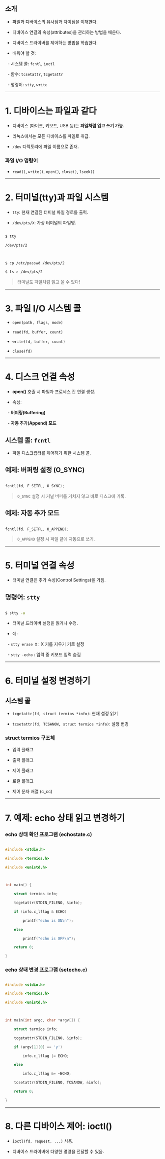 ## 소개

- 파일과 디바이스의 유사점과 차이점을 이해한다.

- 디바이스 연결의 속성(attributes)을 관리하는 방법을 배운다.

- 디바이스 드라이버를 제어하는 방법을 학습한다.

- 배워야 할 것:

  - 시스템 콜: `fcntl`, `ioctl`

  - 함수: `tcsetattr`, `tcgetattr`

  - 명령어: `stty`, `write`  

---
  

# 1. 디바이스는 파일과 같다

  

- 디바이스 (마이크, 키보드, USB 등)는 **파일처럼 읽고 쓰기 가능**.

- 리눅스에서는 모든 디바이스를 파일로 취급.

- `/dev` 디렉토리에 파일 이름으로 존재.

  

### 파일 I/O 명령어

- `read()`, `write()`, `open()`, `close()`, `lseek()`
  

---

  

# 2. 터미널(tty)과 파일 시스템

  

- `tty`: 현재 연결된 터미널 파일 경로를 출력.

- `/dev/pts/X`: 가상 터미널의 파일명.

  

```bash

$ tty

/dev/pts/2

  

$ cp /etc/passwd /dev/pts/2

$ ls > /dev/pts/2

```

  

> 터미널도 파일처럼 읽고 쓸 수 있다!

  

---

  

# 3. 파일 I/O 시스템 콜
  

- `open(path, flags, mode)`

- `read(fd, buffer, count)`

- `write(fd, buffer, count)`

- `close(fd)`

  

---

  

# 4. 디스크 연결 속성

  

- **open()** 호출 시 파일과 프로세스 간 연결 생성.

- 속성:

  - **버퍼링(Buffering)**

  - **자동 추가(Append) 모드**

  

## 시스템 콜: `fcntl`

- 파일 디스크립터를 제어하기 위한 시스템 콜.

  

## 예제: 버퍼링 설정 (O_SYNC)

```c

fcntl(fd, F_SETFL, O_SYNC);

```

  

> `O_SYNC` 설정 시 커널 버퍼를 거치지 않고 바로 디스크에 기록.

  

## 예제: 자동 추가 모드

```c

fcntl(fd, F_SETFL, O_APPEND);

```

  

> `O_APPEND` 설정 시 파일 끝에 자동으로 쓰기.

  

---

  

# 5. 터미널 연결 속성

  

- 터미널 연결은 추가 속성(Control Settings)을 가짐.

  

## 명령어: `stty`

```bash

$ stty -a

```

- 터미널 드라이버 설정을 읽거나 수정.

- 예:

  - `stty erase X` : X 키를 지우기 키로 설정

  - `stty -echo` : 입력 중 키보드 입력 숨김

  

---

  

# 6. 터미널 설정 변경하기

  

## 시스템 콜

- `tcgetattr(fd, struct termios *info)`: 현재 설정 읽기

- `tcsetattr(fd, TCSANOW, struct termios *info)`: 설정 변경

  

### struct termios 구조체

- 입력 플래그

- 출력 플래그

- 제어 플래그

- 로컬 플래그

- 제어 문자 배열 (c_cc)

  

---

  

# 7. 예제: echo 상태 읽고 변경하기

  

### echo 상태 확인 프로그램 (echostate.c)

```c

#include <stdio.h>

#include <termios.h>

#include <unistd.h>

  

int main() {

    struct termios info;

    tcgetattr(STDIN_FILENO, &info);

    if (info.c_lflag & ECHO)

        printf("echo is ON\n");

    else

        printf("echo is OFF\n");

    return 0;

}

```

  

### echo 상태 변경 프로그램 (setecho.c)

```c

#include <stdio.h>

#include <termios.h>

#include <unistd.h>

  

int main(int argc, char *argv[]) {

    struct termios info;

    tcgetattr(STDIN_FILENO, &info);

    if (argv[1][0] == 'y')

        info.c_lflag |= ECHO;

    else

        info.c_lflag &= ~ECHO;

    tcsetattr(STDIN_FILENO, TCSANOW, &info);

    return 0;

}

```

  

---

  

# 8. 다른 디바이스 제어: ioctl()

  

- `ioctl(fd, request, ...)` 사용.

- 디바이스 드라이버에 다양한 명령을 전달할 수 있음.